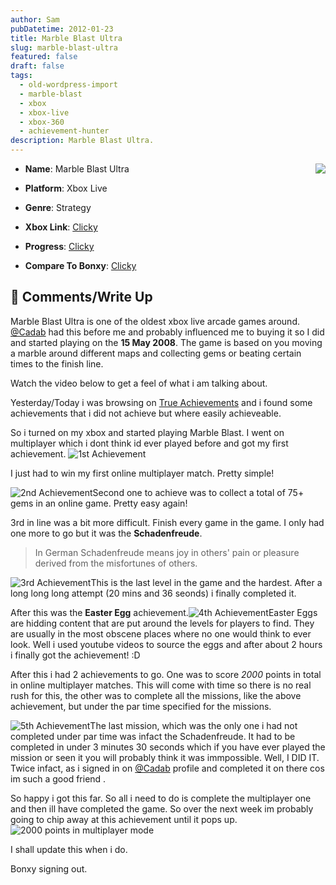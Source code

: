 ```yaml
---
author: Sam
pubDatetime: 2012-01-23
title: Marble Blast Ultra
slug: marble-blast-ultra
featured: false
draft: false
tags:
  - old-wordpress-import
  - marble-blast
  - xbox
  - xbox-live
  - xbox-360
  - achievement-hunter
description: Marble Blast Ultra.
---
```

<img src="/assets/2012/2012-01-23-marble-blast-ultra-thumb.jpg" align="right">

*   **Name**: Marble Blast Ultra
    
*   **Platform**: Xbox Live
    
*   **Genre**: Strategy
    
*   **Xbox Link**: [Clicky](http://marketplace.xbox.com/en-GB/Title/1480656855)
    
*   **Progress**: [Clicky](http://www.trueachievements.com/Marble-Blast-Ultra-xbox-360.htm?gamerid=332095)
    
*   **Compare To Bonxy**: [Clicky](https://live.xbox.com/en-GB/Activity/Details?titleId=1480656855&compareTo=Bonxy)
    

## **🔮 Comments/Write Up**

Marble Blast Ultra is one of the oldest xbox live arcade games around. [@Cadab](http://imjam.es) had this before me and probably influenced me to buying it so I did and started playing on the **15 May 2008**. The game is based on you moving a marble around different maps and collecting gems or beating certain times to the finish line.

Watch the video below to get a feel of what i am talking about.

Yesterday/Today i was browsing on [True Achievements](http://trueachievements.com/Bonxy) and i found some achievements that i did not achieve but where easily achieveable.

So i turned on my xbox and started playing Marble Blast. I went on multiplayer which i dont think id ever played before and got my first achievement. ![1st Achievement](http://cl.ly/2V2T2D1L202J3a3D3l2S/Image%202012-01-23%20at%2011.14.00%20PM.png)

I just had to win my first online multiplayer match. Pretty simple!

![2nd Achievement](http://cl.ly/2L2F0F091d3z1i2r0O0N/Image%202012-01-23%20at%2010.50.51%20PM.png)Second one to achieve was to collect a total of 75+ gems in an online game. Pretty easy again!

3rd in line was a bit more difficult. Finish every game in the game. I only had one more to go but it was the **Schadenfreude**.

> In German Schadenfreude means joy in others' pain or pleasure derived from the misfortunes of others.

![3rd Achievement](http://cl.ly/222f2z2y2n0o3R3C0Z0v/Image%202012-01-23%20at%2010.52.21%20PM.png)This is the last level in the game and the hardest. After a long long long attempt (20 mins and 36 seonds) i finally completed it.

After this was the **Easter Egg** achievement.![4th Achievement](http://cl.ly/3s303B3R191v291d0H1p/Image%202012-01-23%20at%2010.59.12%20PM.png)Easter Eggs are hidding content that are put around the levels for players to find. They are usually in the most obscene places where no one would think to ever look. Well i used youtube videos to source the eggs and after about 2 hours i finally got the achievement! :D

After this i had 2 achievements to go. One was to score _2000_ points in total in online multiplayer matches. This will come with time so there is no real rush for this, the other was to complete all the missions, like the above achievement, but under the par time specified for the missions.

![5th Achievement](http://cl.ly/2K1v09103k2i0M0I1s04/Image%202012-01-23%20at%2011.06.46%20PM.png)The last mission, which was the only one i had not completed under par time was infact the Schadenfreude. It had to be completed in under 3 minutes 30 seconds which if you have ever played the mission or seen it you will probably think it was immpossible. Well, I DID IT. Twice infact, as i signed in on [@Cadab](http://imjam.es) profile and completed it on there cos im such a good friend .

So happy i got this far. So all i need to do is complete the multiplayer one and then ill have completed the game. So over the next week im probably going to chip away at this achievement until it pops up.![2000 points in multiplayer mode](http://cl.ly/1f0l1S0s0p3i1g351s2p/Image%202012-01-23%20at%2011.18.30%20PM.png)

I shall update this when i do.

Bonxy signing out.
